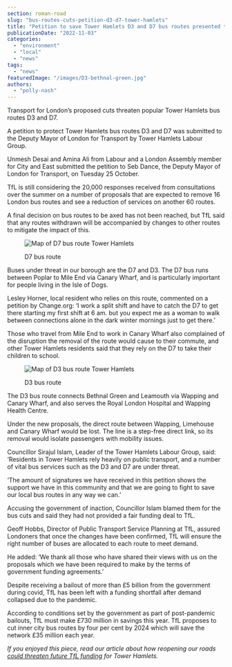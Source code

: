 ```yaml
---
section: roman-road
slug: "bus-routes-cuts-petition-d3-d7-tower-hamlets"
title: "Petition to save Tower Hamlets D3 and D7 bus routes presented to TfL"
publicationDate: "2022-11-03"
categories: 
  - "environment"
  - "local"
  - "news"
tags: 
  - "news"
featuredImage: "/images/D3-bethnal-green.jpg"
authors: 
  - "polly-nash"
---
```


Transport for London’s proposed cuts threaten popular Tower Hamlets bus routes D3 and D7.

A petition to protect Tower Hamlets bus routes D3 and D7 was submitted to the Deputy Mayor of London for Transport by Tower Hamlets Labour Group.  

Unmesh Desai and Amina Ali from Labour and a London Assembly member for City and East submitted the petition to Seb Dance, the Deputy Mayor of London for Transport, on Tuesday 25 October. 

TfL is still considering the 20,000 responses received from consultations over the summer on a number of proposals that are expected to remove 16 London bus routes and see a reduction of services on another 60 routes.  

A final decision on bus routes to be axed has not been reached, but TfL said that any routes withdrawn will be accompanied by changes to other routes to mitigate the impact of this. 

<figure>

![Map of D7 bus route Tower Hamlets](/images/D7-bus-route-1024x683.jpg)

<figcaption>

D7 bus route

</figcaption>

</figure>

Buses under threat in our borough are the D7 and D3. The D7 bus runs between Poplar to Mile End via Canary Wharf, and is particularly important for people living in the Isle of Dogs. 

Lesley Horner, local resident who relies on this route, commented on a petition by Change.org: ‘I work a split shift and have to catch the D7 to get there starting my first shift at 6 am. but you expect me as a woman to walk between connections alone in the dark winter mornings just to get there.’

Those who travel from Mile End to work in Canary Wharf also complained of the disruption the removal of the route would cause to their commute, and other Tower Hamlets residents said that they rely on the D7 to take their children to school. 

<figure>

![Map of D3 bus route Tower Hamlets](/images/D3-bus-route-1024x683.jpg)

<figcaption>

D3 bus route

</figcaption>

</figure>

The D3 bus route connects Bethnal Green and Leamouth via Wapping and Canary Wharf, and also serves the Royal London Hospital and Wapping Health Centre. 

Under the new proposals, the direct route between Wapping, Limehouse and Canary Wharf would be lost. The line is a step-free direct link, so its removal would isolate passengers with mobility issues. 

Councillor Sirajul Islam, Leader of the Tower Hamlets Labour Group, said: ‘Residents in Tower Hamlets rely heavily on public transport, and a number of vital bus services such as the D3 and D7 are under threat. 

‘The amount of signatures we have received in this petition shows the support we have in this community and that we are going to fight to save our local bus routes in any way we can.’  

Accusing the government of inaction, Councillor Islam blamed them for the bus cuts and said they had not provided a fair funding deal to TfL. 

Geoff Hobbs, Director of Public Transport Service Planning at TfL, assured Londoners that once the changes have been confirmed, TfL will ensure the right number of buses are allocated to each route to meet demand. 

He added: ‘We thank all those who have shared their views with us on the proposals which we have been required to make by the terms of government funding agreements.’

Despite receiving a bailout of more than £5 billion from the government during covid, TfL has been left with a funding shortfall after demand collapsed due to the pandemic. 

According to conditions set by the government as part of post-pandemic bailouts, TfL must make £730 million in savings this year. TfL proposes to cut inner city bus routes by four per cent by 2024 which will save the network £35 million each year. 

_If you enjoyed this piece, read our article about how reopening our roads [could threaten future TfL funding](https://romanroadlondon.com/liveable-streets-reversal-threatens-tfl-funding-tower-hamlets/) for Tower Hamlets._


